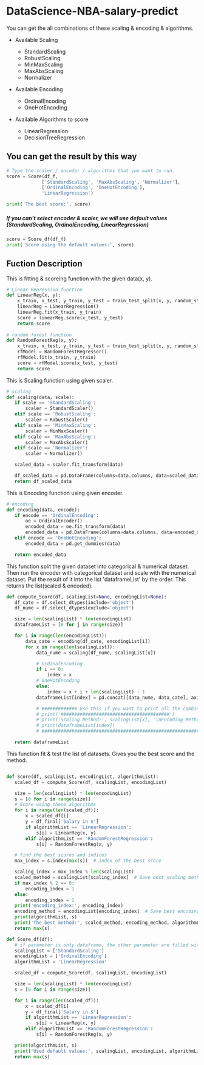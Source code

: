 # DataScience-NBA-salary-predict
You can get the all combinations of these scaling & encoding & algorithms.

* Available Scaling
  * StandardScaling
  * RobustScaling
  * MinMaxScaling
  * MaxAbsScaling
  * Normalizer
 
* Available Encoding
  * OrdinalEncoding
  * OneHotEncoding


* Available Algorithms to score
  * LinearRegression
  * DecisionTreeRegression

## You can get the result by this way
```python
# Type the scaler / encoder / algorithms that you want to run.
score = Score(df_f,
             ['StandardScaling', 'MaxAbsScaling', 'Normalizer'],
             ['OrdinalEncoding', 'OneHotEncoding'],
             'LinearRegression')

print('The best score:', score)
```
##### If you can't select encoder & scaler, we will use default values (StandardScaling, OrdinalEncoding, LinearRegression)
```python
score = Score_df(df_f)
print('Score using the default values:', score)
```




## Fuction Description

This is fitting & scoreing function with the given data(x, y).
```python
# Linear Regression function
def LinearReg(x, y):
	x_train, x_test, y_train, y_test = train_test_split(x, y, random_state=1, shuffle=True)
	linearReg = LinearRegression()
	linearReg.fit(x_train, y_train)
	score = linearReg.score(x_test, y_test)
	return score
 
# random forest function
def RandomForestReg(x, y):
	x_train, x_test, y_train, y_test = train_test_split(x, y, random_state=1, shuffle=True)
	rfModel = RandomForestRegressor()
	rfModel.fit(x_train, y_train)
	score = rfModel.score(x_test, y_test)
	return score
 ```
 
 
 This is Scaling function using given scaler.
 
 ```python
# scaling
def scaling(data, scale):
	if scale == 'StandardScaling':
    	scaler = StandardScaler()
	elif scale == 'RobustScaling':
    	scaler = RobustScaler()
	elif scale == 'MinMaxScaling':
    	scaler = MinMaxScaler()
	elif scale == 'MaxAbsScaling':
    	scaler = MaxAbsScaler()
	elif scale == 'Normalizer':
    	scaler = Normalizer()
 
	scaled_data = scaler.fit_transform(data)
 
	df_scaled_data = pd.DataFrame(columns=data.columns, data=scaled_data)
	return df_scaled_data
 
  ```
 
 
 This is Encoding function using given encoder.
 
 ```python
# encoding
def encoding(data, encode):
	if encode == 'OrdinalEncoding':
    	oe = OrdinalEncoder()
    	encoded_data = oe.fit_transform(data)
    	encoded_data = pd.DataFrame(columns=data.columns, data=encoded_data)
	elif encode == 'OneHotEncoding':
    	encoded_data = pd.get_dummies(data)
 
	return encoded_data
 
   ```
 
 
 This function split the given dataset into categorical & numerical dataset.
 Then run the encoder with categorical dataset and scale with the numerical dataset.
 Put the result of it into the list 'dataframeList' by the order.
 This returns the list(scaled & encoded).
 
 ```python
def compute_Score(df, scalingList=None, encodingList=None):
	df_cate = df.select_dtypes(include='object')
	df_nume = df.select_dtypes(exclude='object')
 
	size = len(scalingList) * len(encodingList)
	dataframeList = [0 for j in range(size)]
 
	for i in range(len(encodingList)):
    	data_cate = encoding(df_cate, encodingList[i])
    	for x in range(len(scalingList)):
        	data_nume = scaling(df_nume, scalingList[x])
 
        	# OrdinalEncoding
        	if i == 0:
            	index = x
        	# OneHotEncoding
        	else:
            	index = x + i + len(scalingList) - 1
        	dataframeList[index] = pd.concat([data_nume, data_cate], axis=1)
 
        	# ############# Use this if you want to print all the combination dataframe ##############
        	# print('########################################')
        	# print('Scaling Method:', scalingList[x], '\nEncoding Method:', encodingList[i])
        	# print(dataframeList[index])
        	# ########################################################################################
 
	return dataframeList
 
  ```
 
 
This function fit & test the list of datasets. Gives you the best score and the method.
 
 ```python
 
def Score(df, scalingList, encodingList, algorithmList):
	scaled_df = compute_Score(df, scalingList, encodingList)
 
	size = len(scalingList) * len(encodingList)
	s = [0 for i in range(size)]
	# Score using these algorithms
	for i in range(len(scaled_df)):
    	x = scaled_df[i]
    	y = df_final['Salary in $']
    	if algorithmList == 'LinearRegression':
        	s[i] = LinearReg(x, y)
    	elif algorithmList == 'RandomForestRegression':
        	s[i] = RandomForestReg(x, y)
 
	# find the best scores and indices
	max_index = s.index(max(s))  # index of the best score
 
	scaling_index = max_index % len(scalingList)
	scaled_method = scalingList[scaling_index]  # Save best scaling method
	if max_index % 2 == 0:
    	encoding_index = 1
	else:
    	encoding_index = 1
	print('encoding_index:', encoding_index)
	encoding_method = encodingList[encoding_index]  # Save best encoding method
	print(algorithmList, s)
	print('The best method:', scaled_method, encoding_method, algorithmList)
	return max(s)
 
def Score_df(df):
	# if parameter is only dataframe, the other parameter are filled with default value
	scalingList = ['StandardScaling']
	encodingList = ['OrdinalEncoding']
	algorithmList = 'LinearRegression'
 
	scaled_df = compute_Score(df, scalingList, encodingList)
 
	size = len(scalingList) * len(encodingList)
	s = [0 for i in range(size)]
 
	for i in range(len(scaled_df)):
    	x = scaled_df[i]
    	y = df_final['Salary in $']
    	if algorithmList == 'LinearRegression':
        	s[i] = LinearReg(x, y)
    	elif algorithmList == 'RandomForestRegression':
        	s[i] = RandomForestReg(x, y)
 
	print(algorithmList, s)
	print('Used default values:', scalingList, encodingList, algorithmList)
	return max(s)
```
